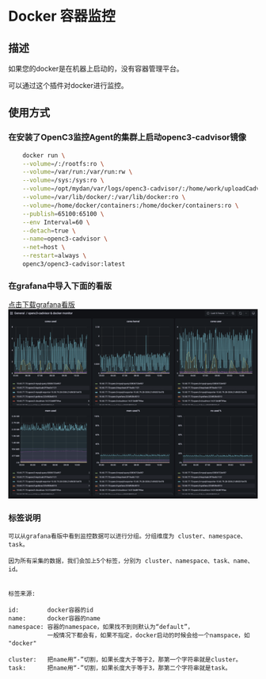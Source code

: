 # Docker 容器监控

## 描述

如果您的docker是在机器上启动的，没有容器管理平台。

可以通过这个插件对docker进行监控。


## 使用方式

### 在安装了OpenC3监控Agent的集群上启动openc3-cadvisor镜像
```bash
    docker run \
    --volume=/:/rootfs:ro \
    --volume=/var/run:/var/run:rw \
    --volume=/sys:/sys:ro \
    --volume=/opt/mydan/var/logs/openc3-cadvisor/:/home/work/uploadCadviosrData/log \
    --volume=/var/lib/docker/:/var/lib/docker:ro \
    --volume=/home/docker/containers:/home/docker/containers:ro \
    --publish=65100:65100 \
    --env Interval=60 \
    --detach=true \
    --name=openc3-cadvisor \
    --net=host \
    --restart=always \
    openc3/openc3-cadvisor:latest
```

### 在grafana中导入下面的看版

[点击下载grafana看版](/grafana.dashbord.json)
![grafana看版](/grafana.dashbord.png)

### 标签说明
```
可以从grafana看版中看到监控数据可以进行分组。分组维度为 cluster、namespace、task。

因为所有采集的数据，我们会加上5个标签，分别为 cluster、namespace、task、name、id。


标签来源:

id:        docker容器的id
name:      docker容器的name
namespace: 容器的namespace，如果找不到则默认为“default”，
           一般情况下都会有，如果不指定，docker启动的时候会给一个namspace，如 "docker"

cluster:   把name用“-”切割，如果长度大于等于2，那第一个字符串就是cluster。
task:      把name用“-”切割，如果长度大于等于3，那第二个字符串就是task。

```
